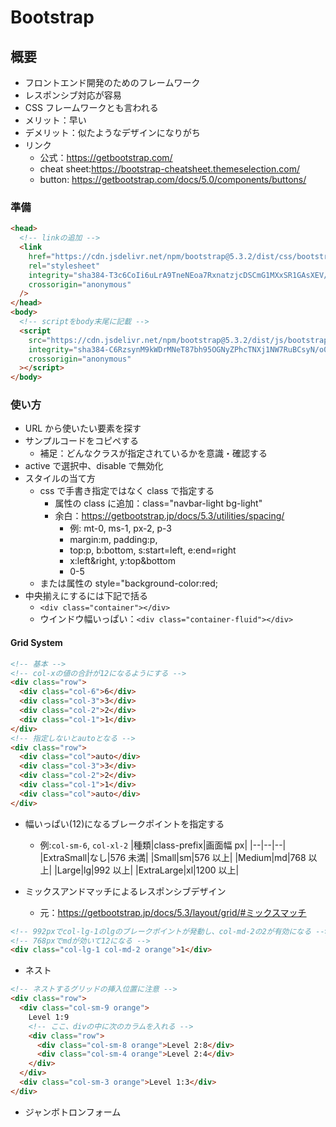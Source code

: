 # Bootstrap

## 概要

- フロントエンド開発のためのフレームワーク
- レスポンシブ対応が容易
- CSS フレームワークとも言われる
- メリット：早い
- デメリット：似たようなデザインになりがち
- リンク
  - 公式：https://getbootstrap.com/
  - cheat sheet:https://bootstrap-cheatsheet.themeselection.com/
  - button: https://getbootstrap.com/docs/5.0/components/buttons/

### 準備

```html
<head>
  <!-- linkの追加 -->
  <link
    href="https://cdn.jsdelivr.net/npm/bootstrap@5.3.2/dist/css/bootstrap.min.css"
    rel="stylesheet"
    integrity="sha384-T3c6CoIi6uLrA9TneNEoa7RxnatzjcDSCmG1MXxSR1GAsXEV/Dwwykc2MPK8M2HN"
    crossorigin="anonymous"
  />
</head>
<body>
  <!-- scriptをbody末尾に記載 -->
  <script
    src="https://cdn.jsdelivr.net/npm/bootstrap@5.3.2/dist/js/bootstrap.bundle.min.js"
    integrity="sha384-C6RzsynM9kWDrMNeT87bh95OGNyZPhcTNXj1NW7RuBCsyN/o0jlpcV8Qyq46cDfL"
    crossorigin="anonymous"
  ></script>
</body>
```

### 使い方

- URL から使いたい要素を探す
- サンプルコードをコピペする
  - 補足：どんなクラスが指定されているかを意識・確認する
- active で選択中、disable で無効化
- スタイルの当て方
  - css で手書き指定ではなく class で指定する
    - 属性の class に追加：class="navbar-light bg-light"
    - 余白：https://getbootstrap.jp/docs/5.3/utilities/spacing/
      - 例: mt-0, ms-1, px-2, p-3
      - margin:m, padding:p,
      - top:p, b:bottom, s:start=left, e:end=right
      - x:left&right, y:top&bottom
      - 0-5
  - または属性の style="background-color:red;
- 中央揃えにするには下記で括る
  - `<div class="container"></div>`
  - ウインドウ幅いっぱい：`<div class="container-fluid"></div>`

#### Grid System

```html
<!-- 基本 -->
<!-- col-xの値の合計が12になるようにする -->
<div class="row">
  <div class="col-6">6</div>
  <div class="col-3">3</div>
  <div class="col-2">2</div>
  <div class="col-1">1</div>
</div>
<!-- 指定しないとautoとなる -->
<div class="row">
  <div class="col">auto</div>
  <div class="col-3">3</div>
  <div class="col-2">2</div>
  <div class="col-1">1</div>
  <div class="col">auto</div>
</div>
```

- 幅いっぱい(12)になるブレークポイントを指定する

  - 例:`col-sm-6`, `col-xl-2`
    |種類|class-prefix|画面幅 px|
    |--|--|--|
    |ExtraSmall|なし|576 未満|
    |Small|sm|576 以上|
    |Medium|md|768 以上|
    |Large|lg|992 以上|
    |ExtraLarge|xl|1200 以上|

- ミックスアンドマッチによるレスポンシブデザイン
  - 元：https://getbootstrap.jp/docs/5.3/layout/grid/#ミックスマッチ

```html
<!-- 992pxでcol-lg-1のlgのブレークポイントが発動し、col-md-2の2が有効になる -->
<!-- 768pxでmdが効いて12になる -->
<div class="col-lg-1 col-md-2 orange">1</div>
```

- ネスト

```html
<!-- ネストするグリッドの挿入位置に注意 -->
<div class="row">
  <div class="col-sm-9 orange">
    Level 1:9
    <!-- ここ、divの中に次のカラムを入れる -->
    <div class="row">
      <div class="col-sm-8 orange">Level 2:8</div>
      <div class="col-sm-4 orange">Level 2:4</div>
    </div>
  </div>
  <div class="col-sm-3 orange">Level 1:3</div>
</div>
```

- ジャンボトロンフォーム
